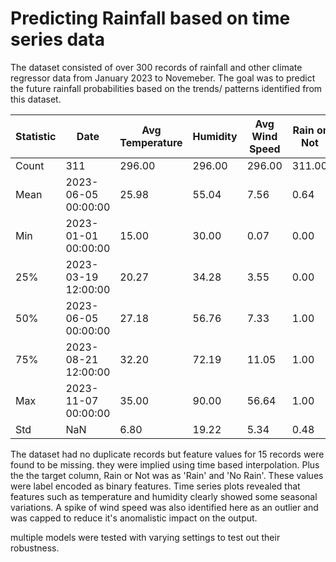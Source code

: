# Predicting Rainfall based on time series data

The dataset consisted of over 300 records of rainfall and other climate regressor data from January 2023 to Novemeber. The goal was to predict the future rainfall probabilities based on the trends/ patterns identified from this dataset. 

| Statistic  | Date                  | Avg Temperature | Humidity | Avg Wind Speed | Rain or Not | Cloud Cover | Pressure  |
|------------|-----------------------|----------------|----------|----------------|-------------|-------------|-----------|
| Count      | 311                   | 296.00         | 296.00   | 296.00         | 311.00      | 296.00      | 311.00    |
| Mean       | 2023-06-05 00:00:00    | 25.98          | 55.04    | 7.56           | 0.64        | 49.83       | 1001.06   |
| Min        | 2023-01-01 00:00:00    | 15.00          | 30.00    | 0.07           | 0.00        | 0.32        | 951.24    |
| 25%        | 2023-03-19 12:00:00    | 20.27          | 34.28    | 3.55           | 0.00        | 24.53       | 975.76    |
| 50%        | 2023-06-05 00:00:00    | 27.18          | 56.76    | 7.33           | 1.00        | 50.73       | 1001.94   |
| 75%        | 2023-08-21 12:00:00    | 32.20          | 72.19    | 11.05          | 1.00        | 76.05       | 1026.58   |
| Max        | 2023-11-07 00:00:00    | 35.00          | 90.00    | 56.64          | 1.00        | 99.83       | 1049.54   |
| Std        | NaN                    | 6.80           | 19.22    | 5.34           | 0.48        | 29.01       | 28.84     |


The dataset had no duplicate records but feature values for 15 records were found to be missing. they were implied using time based interpolation. Plus the the target column, Rain or Not was as 'Rain' and 'No Rain'. These values were label encoded as binary features. 
Time series plots revealed that features such as temperature and humidity clearly showed some seasonal variations. A spike of wind speed was also identified here as an outlier and was capped to reduce it's anomalistic impact on the output.

multiple models were tested with varying settings to test out their robustness. 
